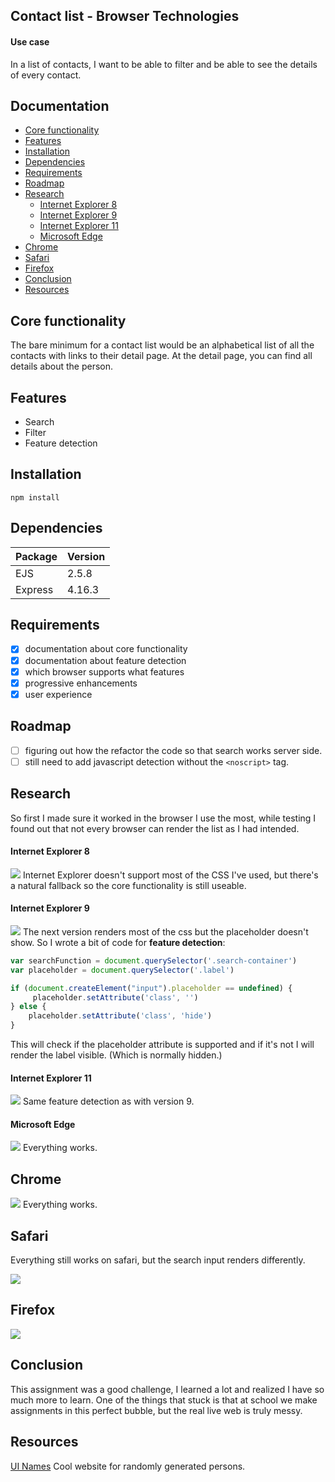 ## Contact list - Browser Technologies
#### Use case
In a list of contacts, I want to be able to filter and be able to see the details of every contact.

## Documentation
- [Core functionality](#core-functionality)
- [Features](#features)
- [Installation](#installation)
- [Dependencies](#dependencies)
- [Requirements](#requirements)
- [Roadmap](#roadmap)
- [Research](#research)
    - [Internet Explorer 8](#internet-explorer-8)
    - [Internet Explorer 9](#internet-explorer-9) 
    - [Internet Explorer 11](#internet-explorer-11)
    - [Microsoft Edge](#microsoft-edge)
- [Chrome](#chrome)
- [Safari](#safari)
- [Firefox](#firefox)
- [Conclusion](#conclusion)
- [Resources](#resources)


## Core functionality
The bare minimum for a contact list would be an alphabetical list of all the contacts with links to their detail page. At the detail page, you can find all details about the person.

## Features
- Search
- Filter
- Feature detection

## Installation
``` npm install ```

## Dependencies
| Package | Version |     
|---------|---------|
| EJS     | 2.5.8   |  
| Express | 4.16.3  |  
  

## Requirements
- [x] documentation about core functionality
- [x] documentation about feature detection
- [x] which browser supports what features
- [x] progressive enhancements
- [x] user experience

## Roadmap
- [ ] figuring out how the refactor the code so that search works server side.
- [ ] still need to add javascript detection without the ``` <noscript> ``` tag.

## Research
So first I made sure it worked in the browser I use the most, while testing I found out that not every browser can render the list as I had intended.

#### Internet Explorer 8
![](/Users/Jamie/Desktop/images/ie_08.png)
Internet Explorer doesn't support most of the CSS I've used, but there's a natural fallback so the core functionality is still useable.

#### Internet Explorer 9
![](/Users/jamie/Desktop/images/ie_09.png)
The next version renders most of the css but the placeholder doesn't show. So I wrote a bit of code for **feature detection**:

```js
var searchFunction = document.querySelector('.search-container')
var placeholder = document.querySelector('.label')

if (document.createElement("input").placeholder == undefined) {
     placeholder.setAttribute('class', '')
} else {
    placeholder.setAttribute('class', 'hide')
}
```
This will check if the placeholder attribute is supported and if it's not I will render the label visible. (Which is normally hidden.)


#### Internet Explorer 11
![](/Users/jamie/Desktop/images/ie_11.png)
Same feature detection as with version 9.

#### Microsoft Edge
![](/Users/jamie/Desktop/images/edge.png)
Everything works.

## Chrome
![](/Users/jamie/Desktop/images/chrome_both.png)
Everything works.

## Safari
Everything still works on safari, but the search input renders differently.

![](/Users/jamie/Desktop/images/safari.png)
## Firefox
![](/Users/jamie/Desktop/images/firefox.png)

## Conclusion
This assignment was a good challenge, I learned a lot and realized I have so much more to learn. One of the things that stuck is that at school we make assignments in this perfect bubble, but the real live web is truly messy.

## Resources
[UI Names](https://uinames.com/) Cool website for randomly generated persons.
